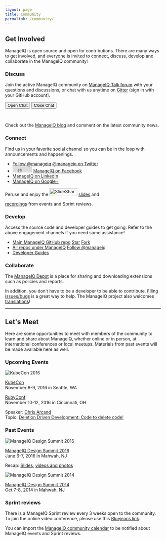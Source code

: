 ```yaml
---
layout: page
title: Community
permalink: /community/
---
```


## Get Involved

ManageIQ is open source and open for contributions. There are many ways to get involved, and everyone is invited to connect, discuss, develop and collaborate in the ManageIQ community!

<div class="row">
  <div class="col-md-6">
      <h3>Discuss</h3>
      <p>Join the active ManageIQ community on <a href="http://talk.manageiq.org/">ManageIQ Talk forum</a> with your questions and discussions, or chat with us anytime on <a href="https://gitter.im/ManageIQ/manageiq">Gitter</a> (sign in with your GitHub account).</p>
      <p><button class="js-gitter-toggle-chat-button" data-gitter-toggle-chat-state="true">Open Chat</button>
      <button class="js-gitter-toggle-chat-button" data-gitter-toggle-chat-state="false">Close Chat</button></p>
      <br />
      <p>Check out the <a href="/blog/">ManageIQ blog</a> and comment on the latest community news.</p>
  </div>

  <div class="col-md-6">
      <h3>Connect</h3>
      <p>Find us in your favorite social channel so you can be in the loop with announcements and happenings.</p>
      <ul>
        <li><a href="https://twitter.com/manageiq" class="twitter-follow-button" data-show-screen-name="false" data-show-count="false">Follow @manageiq</a><script async src="//platform.twitter.com/widgets.js" charset="utf-8"></script> <a href="https://twitter.com/manageiq">@manageiq on Twitter</a></li>
        <li><iframe src="https://www.facebook.com/plugins/follow.php?href=https%3A%2F%2Fwww.facebook.com%2Fmanageiq&width=63&height=65&layout=button&size=small&show_faces=false&appId" width="63" height="20" style="border:none;overflow:hidden" scrolling="no" frameborder="0" allowTransparency="true"></iframe> <a href="https://www.facebook.com/manageiq">ManageIQ on Facebook</a></li>
        <li><script type="IN/FollowCompany" data-id="56141"></script> <a href="https://www.linkedin.com/company/manageiq">ManageIQ on LinkedIn</a></li>
        <li><div class="g-follow" data-annotation="none" data-height="20" data-href="https://plus.google.com/107788933173548514771" data-rel="publisher"></div> <a href="https://plus.google.com/+ManageIQorg">ManageIQ on Google+</a></li>
      </ul>
      <p>Peruse and enjoy the <a title="View ManageIQ's profile on slideshare" href="http://www.slideshare.net/ManageIQ"><img src="//public.slidesharecdn.com/b/images/badge120X33px_lite.png" width="90" height="25" alt="SlideShare" /></a> <a href="http://www.slideshare.net/ManageIQ/presentations">slides</a> and <div class="g-ytsubscribe" data-channel="ManageIQvideo" data-layout="default" data-count="hidden"></div> <a href="https://www.youtube.com/user/ManageIQVideo">recordings</a> from events and Sprint reviews.</p>
  </div>
</div>

<div class="row">
  <div class="col-md-6">
      <h3>Develop</h3>
      <p>Access the source code and developer guides to get going. Refer to the above engagement channels if you need some assistance!</p>
      <ul>
        <li> <a href="https://github.com/manageiq/manageiq">Main ManageIQ GitHub repo</a> <a class="github-button" href="https://github.com/manageiq/manageiq" data-icon="octicon-star" aria-label="Star manageiq/manageiq on GitHub">Star</a> <a class="github-button" href="https://github.com/manageiq/manageiq/fork" data-icon="octicon-repo-forked" aria-label="Fork manageiq/manageiq on GitHub">Fork</a></li>
        <li> <a href="https://github.com/manageiq">All repos under ManageIQ</a> <a class="github-button" href="https://github.com/manageiq" aria-label="Follow @manageiq on GitHub">Follow @manageiq</a></li>
        <li> <a href="/docs/guides/architecture">Developer Guides</a></li>
      </ul>
  </div>

  <div class="col-md-6">
      <h3>Collaborate</h3>
      <p>The <a href="https://depot.manageiq.org/">ManageIQ Depot</a> is a place for sharing and downloading extensions such as policies and reports.</p>
      <p>In addition, you don't have to be a developer to be able to contribute. Filing <a href="https://github.com/ManageIQ/manageiq/issues/new">issues/bugs</a> is a great way to help. The ManageIQ project also welcomes <a href="https://translate.zanata.org/project/view/manageiq">translations</a>!</p>
  </div>
</div>

---

## Let's Meet

Here are some opportunities to meet with members of the community to learn and share about ManageIQ, whether online or in person, at international conferences or local meetups. Materials from past events will be made available here as well.

### Upcoming Events

<div class="row">
  <div class="col-md-6">
    <p><img src="/assets/images/events/kubecon2016.png" alt="KubeCon 2016" /></p>
    <p><a href="https://kubecon.io">KubeCon</a> <br /> November 8-9, 2016 in Seattle, WA</p>
  </div>
  <div class="col-md-6">
    <p><a href="http://rubyconf.org/">RubyConf</a> <br /> November 10-12, 2016 in Cincinnati, OH</p>
    <p>Speaker: <a href="https://twitter.com/chrisarcand">Chris Arcand</a> <br /> Topic:
    <a href="http://rubyconf.org/program#prop_46">Deletion Driven Development: Code to delete code!</a></p>
  </div>
</div>

### Past Events

<div class="row">
  <div class="col-md-6">
    <p><img src="/assets/images/events/miqsummit2016.png" alt="ManageIQ Design Summit 2016" /></p>
    <p><a href="http://manageiq.org/summit/">ManageIQ Design Summit 2016</a> <br /> June 6-7, 2016 in Mahwah, NJ</p>
    <p>Recap: <a href="/blog/2016/06/presentation-slides-and-demo-videos-from-manageiq-design-summit/">Slides,</a>
    <a href="/blog/2016/07/manageiq-design-summit-2016-recap-with-photos-and-videos/">videos and photos</a></p>
  </div>
  <div class="col-md-6">
    <p><img src="/assets/images/events/miqsummit2014.png" alt="ManageIQ Design Summit 2014" /></p>
    <p><a href="http://miqdevsummit14.eventbrite.com/">ManageIQ Design Summit 2014</a> <br /> Oct 7-8, 2014 in Mahwah, NJ</p>
  </div>
</div>

### Sprint reviews

There is a ManageIQ Sprint review every 3 weeks open to the community. To join the online video conference, please use this [Bluejeans link](https://bluejeans.com/5927041376/).

You can import the [ManageIQ community calendar](https://calendar.google.com/calendar/embed?src=contact%40manageiq.org) to be notified about ManageIQ events and Sprint reviews.

<script>
  ((window.gitter = {}).chat = {}).options = {
    room: 'manageiq/manageiq',
    activationElement: false
  };
</script>
<script src="https://sidecar.gitter.im/dist/sidecar.v1.js" async defer></script>
<script src="https://apis.google.com/js/platform.js" async defer></script>
<script src="//platform.linkedin.com/in.js" type="text/javascript"> lang:en_US</script>
<script async defer src="https://buttons.github.io/buttons.js"></script>

